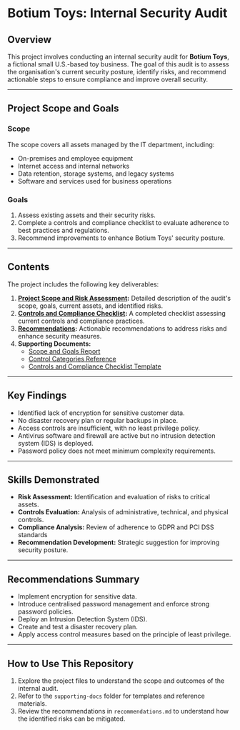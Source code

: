 # **Botium Toys: Internal Security Audit**

## **Overview**
This project involves conducting an internal security audit for **Botium Toys**, a fictional small U.S.-based toy business. The goal of this audit is to assess the organisation's current security posture, identify risks, and recommend actionable steps to ensure compliance and improve overall security.

---

## **Project Scope and Goals**
### **Scope**
The scope covers all assets managed by the IT department, including:
- On-premises and employee equipment
- Internet access and internal networks
- Data retention, storage systems, and legacy systems
- Software and services used for business operations

### **Goals**
1. Assess existing assets and their security risks.
2. Complete a controls and compliance checklist to evaluate adherence to best practices and regulations.
3. Recommend improvements to enhance Botium Toys' security posture.

---

## **Contents**
The project includes the following key deliverables:

1. **[Project Scope and Risk Assessment](project-scope.md):** Detailed description of the audit's scope, goals, current assets, and identified risks.
2. **[Controls and Compliance Checklist](controls-checklist.md):** A completed checklist assessing current controls and compliance practices.
3. **[Recommendations](recommendations.md):** Actionable recommendations to address risks and enhance security measures.
4. **Supporting Documents:**
   - [Scope and Goals Report](supporting-docs/Botium-Toys-Scope-goals-and-risk-assessment-report.docx.pdf)
   - [Control Categories Reference](supporting-docs/Control-categories.docx.pdf)
   - [Controls and Compliance Checklist Template](supporting-docs/Controls-and-compliance-checklist.docx.pdf)

---

## **Key Findings**
- Identified lack of encryption for sensitive customer data.
- No disaster recovery plan or regular backups in place.
- Access controls are insufficient, with no least privilege policy.
- Antivirus software and firewall are active but no intrusion detection system (IDS) is deployed.
- Password policy does not meet minimum complexity requirements.

---

## **Skills Demonstrated**
- **Risk Assessment:** Identification and evaluation of risks to critical assets.
- **Controls Evaluation:** Analysis of administrative, technical, and physical controls.
- **Compliance Analysis:** Review of adherence to GDPR and PCI DSS standards
- **Recommendation Development:** Strategic suggestion for improving security posture. 

---

## **Recommendations Summary**
- Implement encryption for sensitive data.
- Introduce centralised password management and enforce strong password policies.
- Deploy an Intrusion Detection System (IDS).
- Create and test a disaster recovery plan.
- Apply access control measures based on the principle of least privilege.

---

## **How to Use This Repository**
1. Explore the project files to understand the scope and outcomes of the internal audit.
2. Refer to the `supporting-docs` folder for templates and reference materials.
3. Review the recommendations in `recommendations.md` to understand how the identified risks can be mitigated.

